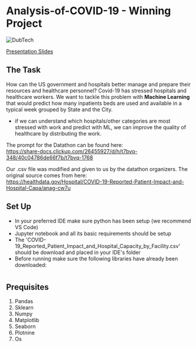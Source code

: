 # Analysis-of-COVID-19 - Winning Project

![DubTech](https://user-images.githubusercontent.com/70782025/219906679-e85df818-f114-4773-b4b4-a22b6edea621.png)

[Presentation Slides](https://drive.google.com/file/d/1UMPMC6af_fAdd7vzZKgUyFrbYxFoYpPE/view?usp=share_link)

## The Task
How can the US government and hospitals better manage and prepare their resources and healthcare personnel?
Covid-19 has stressed hospitals and healthcare workers. We want to tackle this problem with **Machine Learning** that would predict how many inpatients beds are used and available in a typical week grouped by State and the City. 
- if we can understand which hospitals/other categories are most stressed with work and predict with ML, we can improve the quality of healthcare by distributing the work. 

The prompt for the Datathon can be found here: 
<br>
https://share-docs.clickup.com/26455927/d/h/t7bvq-348/40c04786de66f7b/t7bvq-1768
<br>

Our .csv file was modified and given to us by the datathon organizers. The original source comes from here: 
<br>
https://healthdata.gov/Hospital/COVID-19-Reported-Patient-Impact-and-Hospital-Capa/anag-cw7u

## Set Up
- In your preferred IDE make sure python has been setup (we recommend VS Code)
- Jupyter notebook and all its basic requirements should be setup
- The 'COVID-19_Reported_Patient_Impact_and_Hospital_Capacity_by_Facility.csv' should be download and placed in your IDE's folder
- Before running make sure the following libraries have already been downloaded:

#

## Prequisites
1. Pandas
2. Sklearn
3. Numpy
4. Matplotlib
5. Seaborn
6. Plotnine
7. Os



